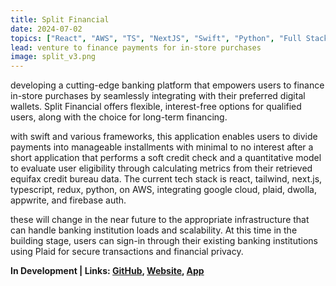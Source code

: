 ```yaml
---
title: Split Financial
date: 2024-07-02
topics: ["React", "AWS", "TS", "NextJS", "Swift", "Python", "Full Stack", "..."]
lead: venture to finance payments for in-store purchases
image: split_v3.png
---
```


developing a cutting-edge banking platform that empowers users to finance in-store purchases by seamlessly integrating with their preferred digital wallets. Split Financial offers flexible, interest-free options for qualified users, along with the choice for long-term financing.

with swift and various frameworks, this application enables users to divide payments into manageable installments with minimal to no interest after a short application that performs a soft credit check and a quantitative model to evaluate user eligibility through calculating metrics from their retrieved equifax credit bureau data. The current tech stack is react, tailwind, next.js, typescript, redux, python, on AWS, integrating google cloud, plaid, dwolla, appwrite, and firebase auth. 

these will change in the near future to the appropriate infrastructure that can handle banking institution loads and scalability. At this time in the building stage, users can sign-in through their existing banking institutions using Plaid for secure transactions and financial privacy.

**In Development | Links: [GitHub](https://github.com/dylanhans/SplitFinancial), 
[Website](),
[App]()**
